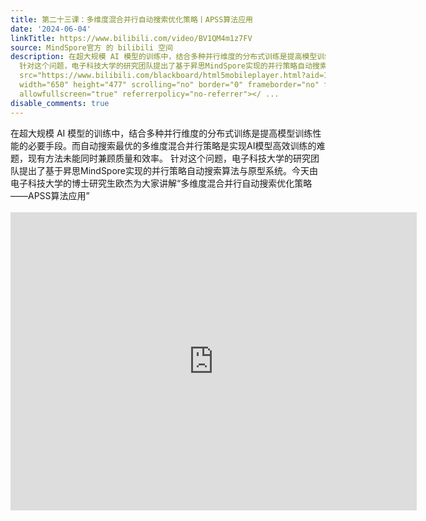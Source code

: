 ```yaml
---
title: 第二十三课：多维度混合并行自动搜索优化策略丨APSS算法应用
date: '2024-06-04'
linkTitle: https://www.bilibili.com/video/BV1QM4m1z7FV
source: MindSpore官方 的 bilibili 空间
description: 在超大规模 AI 模型的训练中，结合多种并行维度的分布式训练是提高模型训练性能的必要手段。而自动搜索最优的多维度混合并行策略是实现AI模型高效训练的难题，现有方法未能同时兼顾质量和效率。
  针对这个问题，电子科技大学的研究团队提出了基于昇思MindSpore实现的并行策略自动搜索算法与原型系统。今天由电子科技大学的博士研究生欧杰为大家讲解“多维度混合并行自动搜索优化策略——APSS算法应用”<br><br><iframe
  src="https://www.bilibili.com/blackboard/html5mobileplayer.html?aid=1305400094&amp;high_quality=1&amp;autoplay=0"
  width="650" height="477" scrolling="no" border="0" frameborder="no" framespacing="0"
  allowfullscreen="true" referrerpolicy="no-referrer"></ ...
disable_comments: true
---
```

在超大规模 AI 模型的训练中，结合多种并行维度的分布式训练是提高模型训练性能的必要手段。而自动搜索最优的多维度混合并行策略是实现AI模型高效训练的难题，现有方法未能同时兼顾质量和效率。 针对这个问题，电子科技大学的研究团队提出了基于昇思MindSpore实现的并行策略自动搜索算法与原型系统。今天由电子科技大学的博士研究生欧杰为大家讲解“多维度混合并行自动搜索优化策略——APSS算法应用”<br><br><iframe src="https://www.bilibili.com/blackboard/html5mobileplayer.html?aid=1305400094&amp;high_quality=1&amp;autoplay=0" width="650" height="477" scrolling="no" border="0" frameborder="no" framespacing="0" allowfullscreen="true" referrerpolicy="no-referrer"></ ...